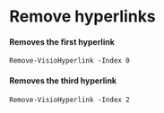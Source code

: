 # Remove hyperlinks



#### Removes the first hyperlink <a id="removes-the-first-hyperlink"></a>

```text
Remove-VisioHyperlink -Index 0
```

#### Removes the third hyperlink <a id="removes-the-third-hyperlink"></a>

```text
Remove-VisioHyperlink -Index 2
```

